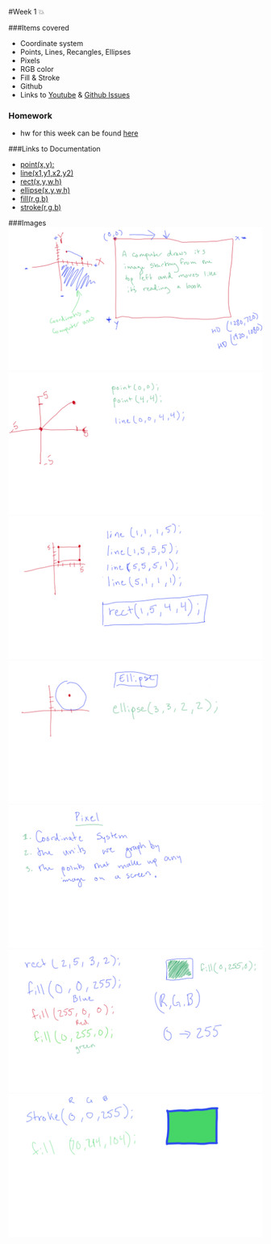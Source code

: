 #Week 1 :boom:

###Items covered
* Coordinate system
* Points, Lines, Recangles, Ellipses
* Pixels
* RGB color
* Fill & Stroke
* Github
* Links to [Youtube](https://www.youtube.com/channel/UCWa3hzEDpYG_clePNQVmciA) & [Github Issues](https://github.com/mositech/CS2015/issues)

### Homework
* hw for this week can be found [here](https://github.com/mositech/CS2015/issues/2)

###Links to Documentation
* [point(x,y):](https://processing.org/reference/point_.html)
* [line(x1,y1,x2,y2)](https://processing.org/reference/line_.html)
* [rect(x,y,w,h)](https://processing.org/reference/rect_.html)
* [ellipse(x,y,w,h)](https://processing.org/reference/ellipse_.html)
* [fill(r,g,b)](https://processing.org/reference/fill_.html)
* [stroke(r,g,b)](https://processing.org/reference/stroke_.html)

###Images
![coordinates](https://github.com/mositech/CS2015/blob/master/Class-Material/week01/imageNotes/01_coordinates.jpg?raw=true)
![line()](https://github.com/mositech/CS2015/blob/master/Class-Material/week01/imageNotes/02_line.jpg?raw=true)
![rect()](https://github.com/mositech/CS2015/blob/master/Class-Material/week01/imageNotes/03_rect.jpg?raw=true)
![ellipse()](https://github.com/mositech/CS2015/blob/master/Class-Material/week01/imageNotes/04_ellipse.jpg?raw=true)
![pixels](https://github.com/mositech/CS2015/blob/master/Class-Material/week01/imageNotes/05_pixel.jpg?raw=true)
![fill()](https://github.com/mositech/CS2015/blob/master/Class-Material/week01/imageNotes/06_fill.jpg?raw=true)
![stroke()](https://github.com/mositech/CS2015/blob/master/Class-Material/week01/imageNotes/07_stroke.jpg?raw=true)
